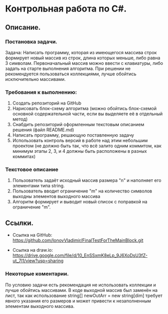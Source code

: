 # Контрольная работа по C#.

## Описание.

### Постановка задачи.

Задача: 
    Написать программу, которая из имеющегося массива строк формирует новый массив из строк, длина которых меньше, либо равна 3 символам. Первоначальный массив можно ввести с клавиатуры, либо задать на старте выполнения алгоритма. При решении не рекомендуется пользоваться коллекциями, лучше обойтись исключительно массивами.

### Требования к выполнению:

1. Создать репозиторий на GitHub
2. Нарисовать блок-схему алгоритма (можно обойтись блок-схемой основной содержательной части, если вы выделяете её в отдельный метод)
3. Снабдить репозиторий оформленным текстовым описанием решения (файл README.md)
4. Написать программу, решающую поставленную задачу
5. Использовать контроль версий в работе над этим небольшим проектом (не должно быть так, что всё залито одним коммитом, как минимум этапы 2, 3, и 4 должны быть расположены в разных коммитах)

### Текстовое описание

1. Пользователь задаёт исходный массив размера "n" и наполняет его элементами типа string. 
2. Пользователь вводит ограничение "m" на количество символов выходны элементов выходного массива 
3. Алгоритм формирует и выводит новый список с поправкой на ограничение "m".

## Ссылки.

* Ссылка на GitHub: 
https://github.com/IonovVladimir/FinalTestForTheMainBlock.git

* Ссылка на draw.io:
https://drive.google.com/file/d/10_EnSSxmK8eLp_9J6XoDsU3fZ-ut_7l1/view?usp=sharing

### Некоторые коментарии.

По условию задачи есть рекомендация не использовать коллекции и лучше обойтись массивами. В коде выходной массив был заменён на лист, так как использование string[] newOutArr = new string[dim] требует явного указания его размеров и может привести к незаполненным элементам выходного массива.
